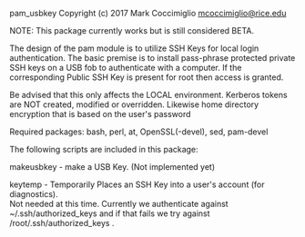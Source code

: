 
pam_usbkey Copyright (c) 2017 Mark Coccimiglio
mcoccimiglio@rice.edu

NOTE: This package currently works but is still considered BETA.

The design of the pam module is to utilize SSH Keys for local login
authentication.  The basic premise is to install pass-phrase protected
private SSH keys on a USB fob to authenticate with a computer.  If the
corresponding Public SSH Key is present for root then access is granted.

Be advised that this only affects the LOCAL environment.  Kerberos tokens
are NOT created, modified or overridden.  Likewise home directory encryption 
that is based on the user's password 

Required packages:
bash, perl, at, OpenSSL(-devel), sed, pam-devel

The following scripts are included in this package:

makeusbkey - make a USB Key. (Not implemented yet)

keytemp - Temporarily Places an SSH Key into a user's account (for diagnostics).  
  Not needed at this time.  Currently we authenticate against ~/.ssh/authorized_keys
  and if that fails we try against /root/.ssh/authorized_keys .
